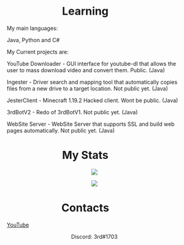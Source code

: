 <h1 align="center"><b>Learning</b></h1>
<ul>
  <ol> 
    <p>My main languages: </p>
  </ol>
  <ol> 
    <p>Java, Python and C#</p>
  </ol>
  <ol> 
    <p>My Current projects are: </p>
  </ol>
  <ol> 
    <p>YouTube Downloader - GUI interface for youtube-dl that allows the user to mass download video and convert them. Public. (Java) </p>
  </ol>
  <ol> 
    <p>Ingester - Driver search and mapping tool that automatically copies files from a new drive to a target location. Not public yet. (Java) </p>
  </ol>
  <ol> 
    <p>JesterClient - Minecraft 1.19.2 Hacked client. Wont be public. (Java) </p>
  </ol>
  <ol> 
    <p>3rdBotV2 - Redo of 3rdBotV1. Not public yet. (Java) </p>
  </ol>
  <ol> 
    <p>WebSite Server - WebSite Server that supports SSL and build web pages automatically. Not public yet. (Java) </p>
  </ol>
</ul>
<h1 align="center"><b>My Stats</b></h1>
<ul align="center">
  <ol>
    <a href="https://github.com/anuraghazra/github-readme-stats">
      <img src="https://github-readme-stats.vercel.app/api/top-langs/?username=TheReal3rd&layout=compact&theme=radical" />
    </a>
  </ol>
  <ol>
    <a href="https://github.com/anuraghazra/github-readme-stats">
      <img src="https://github-readme-stats.vercel.app/api?username=TheReal3rd&theme=radical" />
    </a>
  </ol>
</ul>
<h1 align="center"><b>Contacts</b></h1>
<ul>
  <ol> 
    <a href="https://www.youtube.com/channel/UCq0Zm9yqvXrzvnnMz4vbkIw">
      <p>YouTube</p>
    </a>
  </ol>
  <ol>
    <p style="text-align:center">Discord: 3rd#1703</p>
  </ol>
</ul>
